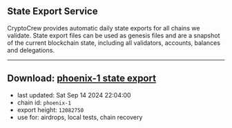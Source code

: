 ## State Export Service
CryptoCrew provides automatic daily state exports for all chains we validate. State export files can be used as genesis files and are a snapshot of the current blockchain state, including all validators, accounts, balances and delegations.

---
**Download: [phoenix-1 state export](https://dl-eu2.ccvalidators.com/SERVICE/terra2/phoenix-1_export_12082750.json)**
---

- last updated: Sat Sep 14 2024 22:04:00
- chain id: `phoenix-1`
- export height: `12082750`
- use for: airdrops, local tests, chain recovery
